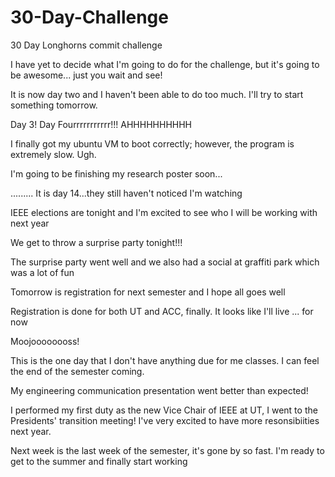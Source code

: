 # 30-Day-Challenge
30 Day Longhorns commit challenge

I have yet to decide what I'm going to do for the challenge, but it's going to be awesome...
just you wait and see!

It is now day two and I haven't been able to do too much. I'll try to start something tomorrow.

Day 3! Day Fourrrrrrrrrrr!!! AHHHHHHHHHH

I finally got my ubuntu VM to boot correctly; however, the program is extremely slow. Ugh.

I'm going to be finishing my research poster soon...

.........
It is day 14...they still haven't noticed I'm watching

IEEE elections are tonight and I'm excited to see who I will be working with next year

We get to throw a surprise party tonight!!!

The surprise party went well and we also had a social at graffiti park which was a lot of fun

Tomorrow is registration for next semester and I hope all goes well

Registration is done for both UT and ACC, finally. It looks like I'll live ... for now

Moojoooooooss!

This is the one day that I don't have anything due for me classes. I can feel the end of the semester coming.

My engineering communication presentation went better than expected!

I performed my first duty as the new Vice Chair of IEEE at UT, I went to the Presidents' transition meeting! I've very excited to have more resonsibiities next year.

Next week is the last week of the semester, it's gone by so fast. I'm ready to get to the summer and finally start working
